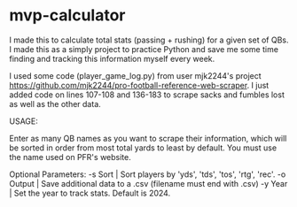 # mvp-calculator
I made this to calculate total stats (passing + rushing) for a given set of QBs. I made this as a simply project to practice Python and save me some time finding and tracking this information myself every week.

I used some code (player_game_log.py) from user mjk2244's project https://github.com/mjk2244/pro-football-reference-web-scraper. I just added code on lines 107-108 and 136-183 to scrape sacks and fumbles lost as well as the other data. 

USAGE:

Enter as many QB names as you want to scrape their information, which will be sorted in order from most total yards to least by default. You must use the name used on PFR's website.

Optional Parameters:
-s Sort | Sort players by 'yds', 'tds', 'tos', 'rtg', 'rec'.
-o Output | Save additional data to a .csv (filename must end with .csv)
-y Year | Set the year to track stats. Default is 2024.
